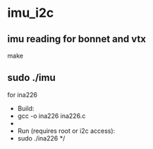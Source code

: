 # imu_i2c
imu reading for bonnet and vtx
-------------------------------
make

sudo ./imu
----
for ina226

 * Build:
 *   gcc -o ina226 ina226.c
 *
 * Run (requires root or i2c access):
 *   sudo ./ina226
 */

